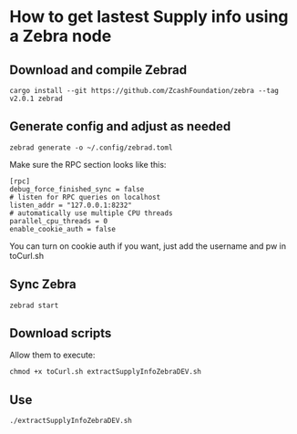 # How to get lastest Supply info using a Zebra node



## Download and compile Zebrad

`cargo install --git https://github.com/ZcashFoundation/zebra --tag v2.0.1 zebrad`



## Generate config and adjust as needed

`zebrad generate -o ~/.config/zebrad.toml`

Make sure the RPC section looks like this:

```
[rpc]
debug_force_finished_sync = false
# listen for RPC queries on localhost
listen_addr = "127.0.0.1:8232"
# automatically use multiple CPU threads
parallel_cpu_threads = 0
enable_cookie_auth = false
```

You can turn on cookie auth if you want, just add the username and pw in toCurl.sh


## Sync Zebra

`zebrad start`


## Download scripts 

Allow them to execute:

`chmod +x toCurl.sh extractSupplyInfoZebraDEV.sh`



## Use


`./extractSupplyInfoZebraDEV.sh`
